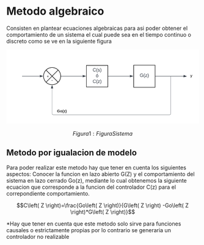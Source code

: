 # Metodo algebraico
Consisten en plantear ecuaciones algebraicas para asi poder obtener el comportamiento de un sistema el cual puede sea en el tiempo continuo o discreto como se ve en la siguiente figura

![Figura de prueba](Sistema.png)

$$Figura 1: Figura Sistema$$

## Metodo por igualacion de modelo
Para poder realizar este metodo hay que tener en cuenta los siguientes aspectos: Conocer la funcion en lazo abierto G(Z) y el comportamiento del sistema en lazo cerrado Go(z), mediante lo cual obtenemos la siguiente ecuacion que corresponde a la funcion del controlador C(z) para el correpondiente comportamiento.

$$C\left( Z \right)=\frac{Go\left( Z \right)}{G\left( Z \right) -Go\left( Z \right)*G\left( Z \right)}$$

*Hay que tener en cuenta que este metodo solo sirve para funciones causales o estrictamente propias por lo contrario se generaria un controlador no realizable
